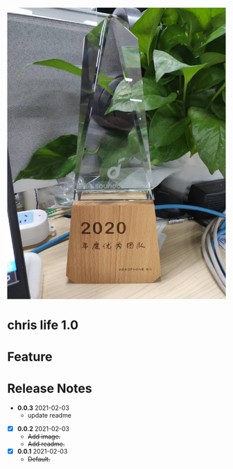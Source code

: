 ![](https://github.com/chris-wuyefu/Life/blob/master/image/202122-14051.jpeg)  

chris life 1.0
=========================

Feature
=========================

Release Notes
=========================
- **0.0.3**  2021-02-03
    - update readme
- [x] **0.0.2**  2021-02-03
	- ~~Add image.~~
	- ~~Add readme.~~
- [x] **0.0.1**  2021-02-03
	- ~~Default.~~
